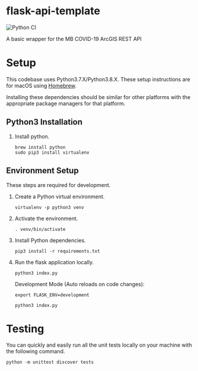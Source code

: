 # flask-api-template

![Python CI](https://github.com/DiljotSG/flask-api-template/workflows/Python%20application/badge.svg?branch=main)

A basic wrapper for the MB COVID-19 ArcGIS REST API

# Setup

This codebase uses Python3.7.X/Python3.8.X. These setup instructions are for macOS using [Homebrew](https://brew.sh).

Installing these dependencies should be similar for other platforms with the appropriate package managers for that platform.

## Python3 Installation

1. Install python.

    ```shell
    brew install python
    sudo pip3 install virtualenv
    ```

## Environment Setup

These steps are required for development.

1. Create a Python virtual environment.

    ```shell
    virtualenv -p python3 venv
    ```

2. Activate the environment.

    ```shell
    . venv/bin/activate
    ```

3. Install Python dependencies.

    ```shell
    pip3 install -r requirements.txt
    ```

4. Run the flask application locally.

    ```shell
    python3 index.py
    ```

    Development Mode (Auto reloads on code changes):

    ```shell
    export FLASK_ENV=development

    python3 index.py
    ```

# Testing

You can quickly and easily run all the unit tests locally on your machine with the following command.

```shell
python -m unittest discover tests
```

